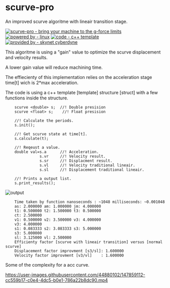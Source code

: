 # scurve-pro
An improved scurve algoritme with lineair transition stage.


[![scurve-pro - bring your machine to the g-force limits](https://img.shields.io/static/v1?label=scurve-pro&message=bring+your+machine+to+the+g-force+limits&color=blue)](https://) [![powered by - linux](https://img.shields.io/static/v1?label=powered+by&message=linux&color=red)](https://) [![code - c++ template](https://img.shields.io/static/v1?label=code&message=c%2B%2B+template&color=green)](https://) [![provided by - skynet cyberdyne](https://img.shields.io/static/v1?label=provided+by&message=skynet+cyberdyne&color=blue)](https://)
      

This algoritme is using a "gain" value to optimize the scurve displacement and velocity results.

A lower gain value will reduce machining time.

The effiecienty of this implementation relies on the acceleration stage time[t] wich is 2*max acceleration.

The code is using a c++ template [template<typename T>] structure [struct] with a few functions inside the structure.

        scurve <double> s;  //! Double presision
        scurve <float> s;    //! Float presision

        //! Calculate the periods.
        s.init();
    
        //! Get scurve state at time[t].
        s.calculate(t);
    
        //! Reqeust a value.
        double val=s.a      //! Acceleration.
                   s.vr     //! Velocity result.   
                   s.sr     //! Displacment result.
                   s.vl     //! Velocity traditional lineair.
                   s.sl     //! Displacement traditional lineair.
    
        //! Prints a output list.
        s.print_results();

![output](https://user-images.githubusercontent.com/44880102/147709503-2c9d1d2b-ead6-424c-8433-0a13b586b5c7.jpg)

        Time taken by function nanoseconds : ~1048 milliseconds: ~0.001048
        as: 2.000000 am: 1.000000 jm: 4.000000 
        t1: 0.500000 t2: 1.500000 t3: 0.500000 
        ct: 2.500000 
        v1: 0.500000 v2: 3.500000 v3: 4.000000 
        v3: 4.000000 
        s1: 0.083333 s2: 3.083333 s3: 5.000000 
        s3: 5.000000 
        sl: 3.125000 vl: 2.500000 
        Efficienty factor [scurve with lineair transition] versus [normal scurve]
        Displacement factor improvment [s3/sl]: 1.600000
        Velocity factor improvment [v3/vl]    : 1.600000

Some of the complexity for a acc curve.
      
https://user-images.githubusercontent.com/44880102/147859112-cc559b17-c0e4-4dc5-b0e1-786a22b8dc90.mp4

